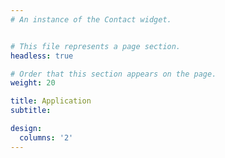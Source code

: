 ```yaml
---
# An instance of the Contact widget.


# This file represents a page section.
headless: true

# Order that this section appears on the page.
weight: 20

title: Application
subtitle:

design:
  columns: '2'
---
```


[]([https://upload.wikimedia.org/wikipedia/commons/5/56/Tiger.50.jpg](https://www.naturhistoriskmuseum.dk/admin/public/getimage.ashx?Image=/Files/Billeder/Mols/Mols%20Lab%20(20).jpg&Resolution=72&Compression=90&Width=1000)https://www.naturhistoriskmuseum.dk/admin/public/getimage.ashx?Image=/Files/Billeder/Mols/Mols%20Lab%20(20).jpg&Resolution=72&Compression=90&Width=1000)
